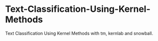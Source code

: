 Text-Classification-Using-Kernel-Methods
========================================

Text Classification Using Kernel Methods with tm, kernlab and snowball.
